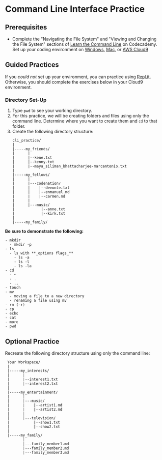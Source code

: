 # Command Line Interface Practice

## Prerequisites
* Complete the "Navigating the File System" and "Viewing and Changing the File System" sections of [Learn the Command Line](https://www.codecademy.com/learn/learn-the-command-line) on Codecademy.
Set up your coding environment on [Windows](https://github.com/The-Marcy-Lab-School/local-environment-setup-wsl), [Mac](https://github.com/The-Marcy-Lab-School/local-environment-setup-mac), or [AWS Cloud9](https://github.com/The-Marcy-Lab-School/aws-cloud9-environment-setup)

## Guided Practices

If you _could not_ set up your environment, you can practice using [Repl.it](https://repl.it/languages/bash). Otherwise, you should complete the exercises below in your Cloud9 environment.

### Directory Set-Up
1. Type `pwd` to see your working directory.
2. For this practice, we will be creating folders and files using only the command line. Determine where you want to create them and `cd` to that folder.
3. Create the following directory structure:
   ```
   cli_practice/
   |
   |-----my_friends/
   |      |
   |      |--kene.txt
   |      |--kenny.txt
   |      |--maya_siliman_bhattacharjee-marcantonio.txt
   |
   |-----my_fellows/
   |      |
   |      |---codenation/
   |      |    |--devonte.txt
   |      |    |--enmanuel.md
   |      |    |--carmen.md
   |      |
   |      |---music/
   |            |--anne.txt
   |            |--kirk.txt
   |
   |-----my_family/            
   ```

  **Be sure to demonstrate the following:**

    - mkdir
      - mkdir -p
    - ls
      - ls with **_options flags_**
        - ls -a
        - ls -l
        - ls -la
    - cd
      - ~
      - .
      - ..
    - touch
    - mv
      - moving a file to a new directory
      - renaming a file using mv
    - rm (-r)
    - cp
    - echo
    - cat
    - more
    - pwd

## Optional Practice 
Recreate the following directory structure using only the command line:
```
 Your Workspace/
 |
 |-----my_interests/
 |      |
 |      |--interest1.txt
 |      |--interest2.txt
 |
 |-----my_entertainment/
 |      |
 |      |---music/
 |      |    |--artist1.md
 |      |    |--artist2.md
 |      |
 |      |---television/
 |           |--show1.txt
 |           |--show2.txt
 |
 |-----my_family/            
        |
        |---family_member1.md
        |---family_member2.md
        |---family_member3.md
```
